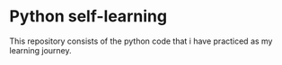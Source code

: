 # Python self-learning
This repository consists of the python code that i have practiced as my learning journey.
